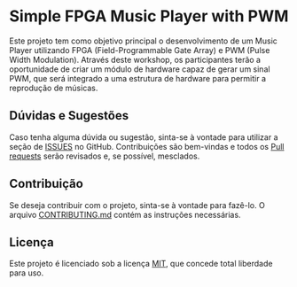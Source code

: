 # Simple FPGA Music Player with PWM

Este projeto tem como objetivo principal o desenvolvimento de um Music Player utilizando FPGA (Field-Programmable Gate Array) e PWM (Pulse Width Modulation). Através deste workshop, os participantes terão a oportunidade de criar um módulo de hardware capaz de gerar um sinal PWM, que será integrado a uma estrutura de hardware para permitir a reprodução de músicas.

## Dúvidas e Sugestões

Caso tenha alguma dúvida ou sugestão, sinta-se à vontade para utilizar a seção de [ISSUES](https://github.com/JN513/Simple-FPGA-Music-Player-with-PWM/issues) no GitHub. Contribuições são bem-vindas e todos os [Pull requests](https://github.com/JN513/Simple-FPGA-Music-Player-with-PWM/pulls) serão revisados e, se possível, mesclados.

## Contribuição

Se deseja contribuir com o projeto, sinta-se à vontade para fazê-lo. O arquivo [CONTRIBUTING.md](https://github.com/JN513/Simple-FPGA-Music-Player-with-PWM/blob/main/contributing.md) contém as instruções necessárias.

## Licença

Este projeto é licenciado sob a licença [MIT](https://github.com/JN513/Simple-FPGA-Music-Player-with-PWM/blob/main/LICENSE), que concede total liberdade para uso.